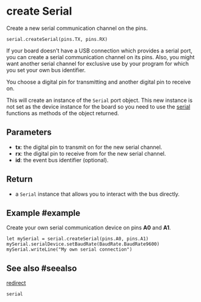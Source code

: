 # create Serial

Create a new serial communication channel on the pins.

```sig
serial.createSerial(pins.TX, pins.RX)
```

If your board doesn't have a USB connection which provides a serial port, you can create a serial communication channel on its pins. Also, you might want another serial channel for exclusive use by your program for which you set your own bus identifier.

You choose a digital pin for transmitting and another digital pin to receive on.

This will create an instance of the ``Serial`` port object. This new instance is not set as the device instance for the board so you need to use the [serial](/reference/serial) functions as methods of the object returned.

## Parameters

* **tx**: the digital pin to transmit on for the new serial channel.
* **rx**: the digital pin to receive from for the new serial channel.
* **id**: the event bus identifier (optional).

## Return

* a ``Serial`` instance that allows you to interact with the bus directly.

## Example #example

Create your own serial communication device on pins **A0** and **A1**.

```typescript-ignore
let mySerial = serial.createSerial(pins.A0, pins.A1)
mySerial.serialDevice.setBaudRate(BaudRate.BaudRate9600)
mySerial.writeLine("My own serial connection")
```

## See also #seealso

[redirect](/reference/serial/redirect)

```package
serial
```